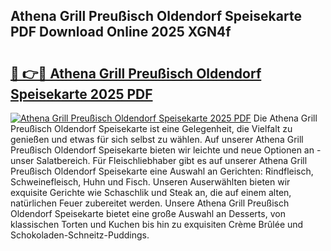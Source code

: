 ## Athena Grill Preußisch Oldendorf Speisekarte PDF Download Online 2025 XGN4f

# <h2><a href="http://gcdeek.nevu.top/?p=Athena+Grill+Preu%c3%9fisch+Oldendorf+Speisekarte">🔗 👉🔴 Athena Grill Preußisch Oldendorf Speisekarte 2025 PDF</a></h2>

[![Athena Grill Preußisch Oldendorf Speisekarte 2025 PDF](https://i.imgur.com/dBaPXMq.png)](http://gcdeek.nevu.top/?p=Athena+Grill+Preu%c3%9fisch+Oldendorf+Speisekarte)
Die Athena Grill Preußisch Oldendorf Speisekarte ist eine Gelegenheit, die Vielfalt zu genießen und etwas für sich selbst zu wählen. Auf unserer Athena Grill Preußisch Oldendorf Speisekarte bieten wir leichte und neue Optionen an - unser Salatbereich. Für Fleischliebhaber gibt es auf unserer Athena Grill Preußisch Oldendorf Speisekarte eine Auswahl an Gerichten: Rindfleisch, Schweinefleisch, Huhn und Fisch. Unseren Auserwählten bieten wir exquisite Gerichte wie Schaschlik und Steak an, die auf einem alten, natürlichen Feuer zubereitet werden. Unsere Athena Grill Preußisch Oldendorf Speisekarte bietet eine große Auswahl an Desserts, von klassischen Torten und Kuchen bis hin zu exquisiten Crème Brûlée und Schokoladen-Schneitz-Puddings.

